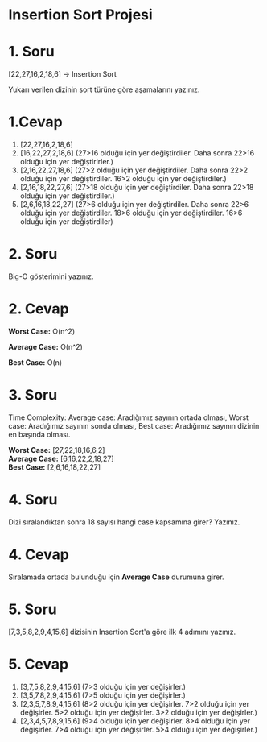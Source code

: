 # Insertion Sort Projesi 

# 1. Soru

[22,27,16,2,18,6] -> Insertion Sort

Yukarı verilen dizinin sort türüne göre aşamalarını yazınız.

# 1.Cevap

1. [22,27,16,2,18,6]
2. [16,22,27,2,18,6] (27>16 olduğu için yer değiştirdiler. Daha sonra 22>16 olduğu için yer değiştirirler.)
3. [2,16,22,27,18,6] (27>2 olduğu için yer değiştirdiler. Daha sonra 22>2 olduğu için yer değiştirdiler. 16>2 olduğu için yer değiştirdiler.)
4. [2,16,18,22,27,6] (27>18 olduğu için yer değiştirdiler. Daha sonra 22>18 olduğu için yer değiştirdiler.)
5. [2,6,16,18,22,27] (27>6 olduğu için yer değiştirdiler. Daha sonra 22>6 olduğu için yer değiştirdiler. 18>6 olduğu için yer değiştirdiler. 16>6 olduğu için yer değiştirdiler)

# 2. Soru

Big-O gösterimini yazınız.

# 2. Cevap

**Worst Case:** O(n^2)

**Average Case:** O(n^2)

**Best Case:** O(n)

# 3. Soru

Time Complexity: Average case: Aradığımız sayının ortada olması, Worst case: Aradığımız sayının sonda olması, Best case: Aradığımız sayının dizinin en başında olması.

**Worst Case:**  [27,22,18,16,6,2]
<br/>
**Average Case:** [6,16,22,2,18,27]
<br/>
**Best Case:** [2,6,16,18,22,27]

# 4. Soru

Dizi sıralandıktan sonra 18 sayısı hangi case kapsamına girer? Yazınız.

# 4. Cevap

Sıralamada ortada bulunduğu için **Average Case** durumuna girer.

# 5. Soru

[7,3,5,8,2,9,4,15,6] dizisinin Insertion Sort'a göre ilk 4 adımını yazınız.

# 5. Cevap

1. [3,7,5,8,2,9,4,15,6] (7>3 olduğu için yer değişirler.)
2. [3,5,7,8,2,9,4,15,6] (7>5 olduğu için yer değişirler.)
3. [2,3,5,7,8,9,4,15,6] (8>2 olduğu için yer değişirler. 7>2 olduğu için yer değişirler. 5>2 olduğu için yer değişirler. 3>2 olduğu için yer değişirler.)
4. [2,3,4,5,7,8,9,15,6] (9>4 olduğu için yer değişirler. 8>4 olduğu için yer değişirler. 7>4 olduğu için yer değişirler. 5>4 olduğu için yer değişirler.)
